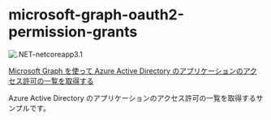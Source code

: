 # microsoft-graph-oauth2-permission-grants

![.NET-netcoreapp3.1](https://img.shields.io/badge/.NET-netcoreapp3.1-green)

[Microsoft Graph を使って Azure Active Directory のアプリケーションのアクセス許可の一覧を取得する](https://zenn.dev/karamem0/articles/2020_04_06_120000)

Azure Active Directory のアプリケーションのアクセス許可の一覧を取得するサンプルです。

